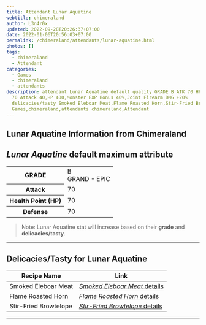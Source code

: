 ```yaml
---
title: Attendant Lunar Aquatine
webtitle: chimeraland
author: L3n4r0x
updated: 2022-09-28T20:26:37+07:00
date: 2022-01-06T20:56:03+07:00
permalink: /chimeraland/attendants/lunar-aquatine.html
photos: []
tags:
  - chimeraland
  - Attendant
categories:
  - Games
  - chimeraland
  - attendants
description: attendant Lunar Aquatine default quality GRADE B ATK 70 HP 70 DEF
  70 Attack 40,HP 400,Monster EXP Bonus 40%,Joint Firearm DMG +20%
  delicacies/tasty Smoked Eleboar Meat,Flame Roasted Horn,Stir-Fried Browtelope
  Games,chimeraland,attendants chimeraland,Attendant
---
```


<link
  rel="stylesheet"
  href="https://rawcdn.githack.com/dimaslanjaka/Web-Manajemen/870a349/css/bootstrap-5-3-0-alpha3-wrapper.css"
/>
<section id="bootstrap-wrapper">
  <h2>Lunar Aquatine Information from Chimeraland</h2>
  <h2 id="attribute"><i>Lunar Aquatine</i> default maximum attribute</h2>
  <div class="row">
    <div class="col mb-2">
      <div class="card bg-dark text-light">
        <div class="card-body">
          <table>
            <tr>
              <th>GRADE</th>
              <td>B <br /><span class="text-purple">GRAND - EPIC</span></td>
            </tr>
            <tr>
              <th>Attack</th>
              <td>70</td>
            </tr>
            <tr>
              <th>Health Point (HP)</th>
              <td>70</td>
            </tr>
            <tr>
              <th>Defense</th>
              <td>70</td>
            </tr>
          </table>
        </div>
      </div>
    </div>
  </div>
  <blockquote>
    Note: Lunar Aquatine stat will increase based on their <b>grade</b> and
    <b>delicacies/tasty</b>.
  </blockquote>
  <hr />
  <h2 id="delicacies">Delicacies/Tasty for Lunar Aquatine</h2>
  <div class="card">
    <div class="card-body">
      <div class="table-responsive">
        <table class="table table-striped table-dark">
          <thead>
            <tr>
              <th>Recipe Name</th>
              <th>Link</th>
            </tr>
          </thead>
          <tbody>
            <tr>
              <td>Smoked Eleboar Meat</td>
              <td>
                <a
                  href="#"
                  class="text-primary"
                  title="Click here to view recipe Smoked Eleboar Meat details"
                  ><i>Smoked Eleboar Meat</i> details</a
                >
              </td>
            </tr>
            <tr>
              <td>Flame Roasted Horn</td>
              <td>
                <a
                  href="https://www.webmanajemen.com/chimeraland/recipes/flame-roasted-horn.html"
                  class="text-primary"
                  title="Click here to view recipe Flame Roasted Horn details"
                  ><i>Flame Roasted Horn</i> details</a
                >
              </td>
            </tr>
            <tr>
              <td>Stir-Fried Browtelope</td>
              <td>
                <a
                  href="https://www.webmanajemen.com/chimeraland/recipes/stir-fried-browtelope.html"
                  class="text-primary"
                  title="Click here to view recipe Stir-Fried Browtelope details"
                  ><i>Stir-Fried Browtelope</i> details</a
                >
              </td>
            </tr>
          </tbody>
        </table>
      </div>
    </div>
  </div>
  <hr />
</section>